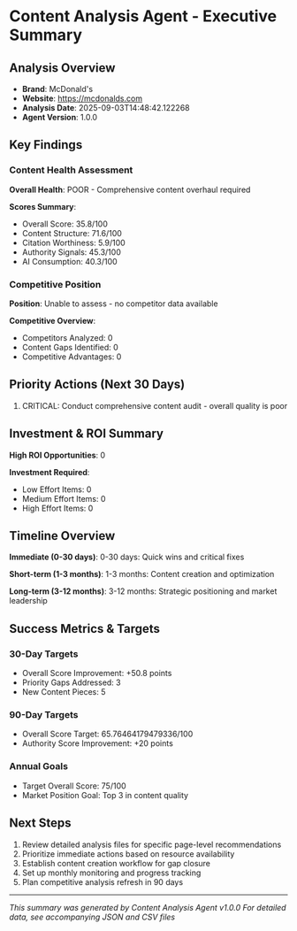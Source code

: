 # Content Analysis Agent - Executive Summary

## Analysis Overview
- **Brand**: McDonald's
- **Website**: https://mcdonalds.com
- **Analysis Date**: 2025-09-03T14:48:42.122268
- **Agent Version**: 1.0.0

## Key Findings

### Content Health Assessment
**Overall Health**: POOR - Comprehensive content overhaul required

**Scores Summary**:
- Overall Score: 35.8/100
- Content Structure: 71.6/100
- Citation Worthiness: 5.9/100
- Authority Signals: 45.3/100
- AI Consumption: 40.3/100

### Competitive Position
**Position**: Unable to assess - no competitor data available

**Competitive Overview**:
- Competitors Analyzed: 0
- Content Gaps Identified: 0
- Competitive Advantages: 0

## Priority Actions (Next 30 Days)

1. CRITICAL: Conduct comprehensive content audit - overall quality is poor


## Investment & ROI Summary

**High ROI Opportunities**: 0

**Investment Required**:
- Low Effort Items: 0
- Medium Effort Items: 0 
- High Effort Items: 0

## Timeline Overview

**Immediate (0-30 days)**: 0-30 days: Quick wins and critical fixes

**Short-term (1-3 months)**: 1-3 months: Content creation and optimization

**Long-term (3-12 months)**: 3-12 months: Strategic positioning and market leadership

## Success Metrics & Targets

### 30-Day Targets
- Overall Score Improvement: +50.8 points
- Priority Gaps Addressed: 3
- New Content Pieces: 5

### 90-Day Targets
- Overall Score Target: 65.76464179479336/100
- Authority Score Improvement: +20 points

### Annual Goals
- Target Overall Score: 75/100
- Market Position Goal: Top 3 in content quality

## Next Steps

1. Review detailed analysis files for specific page-level recommendations
2. Prioritize immediate actions based on resource availability
3. Establish content creation workflow for gap closure
4. Set up monthly monitoring and progress tracking
5. Plan competitive analysis refresh in 90 days

---

*This summary was generated by Content Analysis Agent v1.0.0*
*For detailed data, see accompanying JSON and CSV files*
